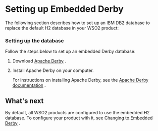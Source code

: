 # Setting up Embedded Derby

The following section describes how to set up an IBM DB2 database to
replace the default H2 database in your WSO2 product:

### Setting up the database

Follow the steps below to set up an embedded Derby database:

1.  Download [Apache
    Derby](http://apache.mesi.com.ar/db/derby/db-derby-10.8.2.2/) .
2.  Install Apache Derby on your computer.

    For instructions on installing Apache Derby, see the [Apache Derby
    documentation](http://db.apache.org/derby/manuals/) .

## What's next

By default, all WSO2 products are configured to use the embedded H2
database. To configure your product with it, see [Changing to Embedded
Derby](_Changing_to_Embedded_Derby_) .
